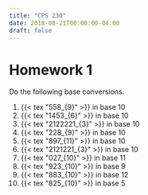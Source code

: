 ```yaml
---
title: "CPS 230"
date: 2018-08-21T00:00:00-04:00
draft: false
---
```


# Homework 1

Do the following base conversions.

1. {{< tex "558_{9}" >}} in base 10
1. {{< tex "1453_{6}" >}} in base 10 
1. {{< tex "2122221_{3}" >}} in base 10
1. {{< tex "228_{9}" >}} in base 10
1. {{< tex "897_{11}" >}} in base 10
1. {{< tex "2121221_{3}" >}} in base 10
1. {{< tex "027_{10}" >}} in base 11
1. {{< tex "923_{10}" >}} in base 9
1. {{< tex "883_{10}" >}} in base 12
1. {{< tex "825_{10}" >}} in base 5
